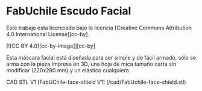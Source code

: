 # FabUchile Escudo Facial

Este trabajo esta licenciado bajo la licencia [Creative Commons Attribution 4.0 International
License][cc-by].

[![CC BY 4.0][cc-by-image]][cc-by]

Esta máscara facial está diseñada para ser simple y de fácil armado, sólo se arma con la pieza impresa en 3D, una hoja de mica tamaño carta sin modificar (220x280 mm) y un elástico cualquiera.

CAD STL V1 [FabUChile-face-shield V1] (/cad/FabUchile-face-shield.stl)
